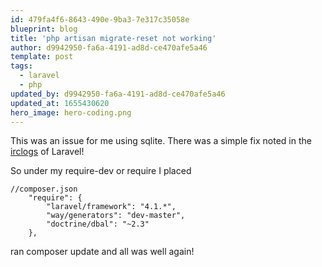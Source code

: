 ```yaml
---
id: 479fa4f6-8643-490e-9ba3-7e317c35058e
blueprint: blog
title: 'php artisan migrate-reset not working'
author: d9942950-fa6a-4191-ad8d-ce470afe5a46
template: post
tags:
  - laravel
  - php
updated_by: d9942950-fa6a-4191-ad8d-ce470afe5a46
updated_at: 1655430620
hero_image: hero-coding.png
---
```

This was an issue for me using sqlite. There was a simple fix noted in the [irclogs](http://irclogs.laravel.io/2014-03-02/04:41#log-5312b66d1937b8f547005cde) of Laravel!

So under my require-dev or require I placed
~~~
//composer.json
	"require": {
		"laravel/framework": "4.1.*",
		"way/generators": "dev-master",
        "doctrine/dbal": "~2.3"
    },
~~~

ran composer update and all was well again!